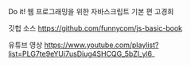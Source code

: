 Do it! 웹 프로그래밍을 위한 자바스크립트 기본 편
고경희

깃헙 소스
https://github.com/funnycom/js-basic-book

유튜브 영상
https://www.youtube.com/playlist?list=PLG7te9eYUi7usDiug4SHCQG_5bZI_yl6_
